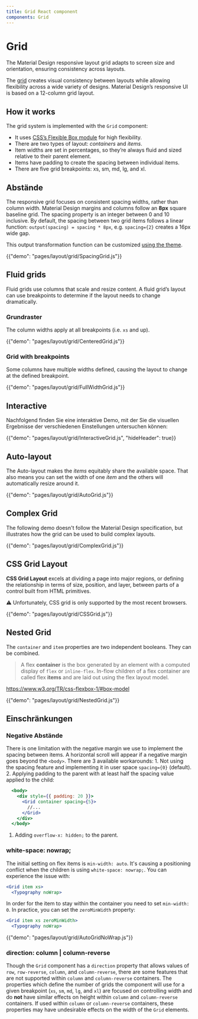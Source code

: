 ```yaml
---
title: Grid React component
components: Grid
---
```

# Grid

<p class="description">The Material Design responsive layout grid adapts to screen size and orientation, ensuring consistency across layouts.</p>

The [grid](https://material.io/design/layout/responsive-layout-grid.html) creates visual consistency between layouts while allowing flexibility across a wide variety of designs. Material Design’s responsive UI is based on a 12-column grid layout.

## How it works

The grid system is implemented with the `Grid` component:

- It uses [CSS’s Flexible Box module](https://www.w3.org/TR/css-flexbox-1/) for high flexibility.
- There are two types of layout: *containers* and *items*.
- Item widths are set in percentages, so they’re always fluid and sized relative to their parent element.
- Items have padding to create the spacing between individual items.
- There are five grid breakpoints: xs, sm, md, lg, and xl.

## Abstände

The responsive grid focuses on consistent spacing widths, rather than column width. Material Design margins and columns follow an **8px** square baseline grid. The spacing property is an integer between 0 and 10 inclusive. By default, the spacing between two grid items follows a linear function: `output(spacing) = spacing * 8px`, e.g. `spacing={2}` creates a 16px wide gap.

This output transformation function can be customized [using the theme](/customization/themes/#spacing).

{{"demo": "pages/layout/grid/SpacingGrid.js"}}

## Fluid grids

Fluid grids use columns that scale and resize content. A fluid grid’s layout can use breakpoints to determine if the layout needs to change dramatically.

### Grundraster

The column widths apply at all breakpoints (i.e. `xs` and up).

{{"demo": "pages/layout/grid/CenteredGrid.js"}}

### Grid with breakpoints

Some columns have multiple widths defined, causing the layout to change at the defined breakpoint.

{{"demo": "pages/layout/grid/FullWidthGrid.js"}}

## Interactive

Nachfolgend finden Sie eine interaktive Demo, mit der Sie die visuellen Ergebnisse der verschiedenen Einstellungen untersuchen können:

{{"demo": "pages/layout/grid/InteractiveGrid.js", "hideHeader": true}}

## Auto-layout

The Auto-layout makes the *items* equitably share the available space. That also means you can set the width of one *item* and the others will automatically resize around it.

{{"demo": "pages/layout/grid/AutoGrid.js"}}

## Complex Grid

The following demo doesn't follow the Material Design specification, but illustrates how the grid can be used to build complex layouts.

{{"demo": "pages/layout/grid/ComplexGrid.js"}}

## CSS Grid Layout

**CSS Grid Layout** excels at dividing a page into major regions, or defining the relationship in terms of size, position, and layer, between parts of a control built from HTML primitives.

⚠️ Unfortunately, CSS grid is only supported by the most recent browsers.

{{"demo": "pages/layout/grid/CSSGrid.js"}}

## Nested Grid

The `container` and `item` properties are two independent booleans. They can be combined.

> A flex **container** is the box generated by an element with a computed display of `flex` or `inline-flex`. In-flow children of a flex container are called flex **items** and are laid out using the flex layout model.

https://www.w3.org/TR/css-flexbox-1/#box-model

{{"demo": "pages/layout/grid/NestedGrid.js"}}

## Einschränkungen

### Negative Abstände

There is one limitation with the negative margin we use to implement the spacing between items. A horizontal scroll will appear if a negative margin goes beyond the `<body>`. There are 3 available workarounds: 1. Not using the spacing feature and implementing it in user space `spacing={0}` (default). 2. Applying padding to the parent with at least half the spacing value applied to the child:

```jsx
  <body>
    <div style={{ padding: 20 }}>
      <Grid container spacing={5}>
        //...
      </Grid>
    </div>
  </body>
```

1. Adding `overflow-x: hidden;` to the parent.

### white-space: nowrap;

The initial setting on flex items is `min-width: auto`. It's causing a positioning conflict when the children is using `white-space: nowrap;`. You can experience the issue with:

```jsx
<Grid item xs>
  <Typography noWrap>
```

In order for the item to stay within the container you need to set `min-width: 0`. In practice, you can set the `zeroMinWidth` property:

```jsx
<Grid item xs zeroMinWidth>
  <Typography noWrap>
```

{{"demo": "pages/layout/grid/AutoGridNoWrap.js"}}

### direction: column | column-reverse

Though the `Grid` component has a `direction` property that allows values of `row`, `row-reverse`, `column`, and `column-reverse`, there are some features that are not supported within `column` and `column-reverse` containers. The properties which define the number of grids the component will use for a given breakpoint (`xs`, `sm`, `md`, `lg`, and `xl`) are focused on controlling width and do **not** have similar effects on height within `column` and `column-reverse` containers. If used within `column` or `column-reverse` containers, these properties may have undesirable effects on the width of the `Grid` elements.